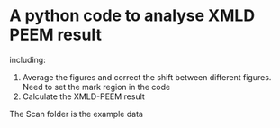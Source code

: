 # A python code to analyse XMLD PEEM result

including:
1. Average the figures and correct the shift between different figures. Need to set the mark region in the code
2. Calculate the XMLD-PEEM result

The Scan folder is the example data
